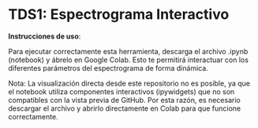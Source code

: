 # TDS1: Espectrograma Interactivo

**Instrucciones de uso**:

Para ejecutar correctamente esta herramienta, descarga el archivo .ipynb (notebook) y ábrelo en Google Colab. Esto te permitirá interactuar con los diferentes parámetros del espectrograma de forma dinámica.

Nota: La visualización directa desde este repositorio no es posible, ya que el notebook utiliza componentes interactivos (ipywidgets) que no son compatibles con la vista previa de GitHub. Por esta razón, es necesario descargar el archivo y abrirlo directamente en Colab para que funcione correctamente.
